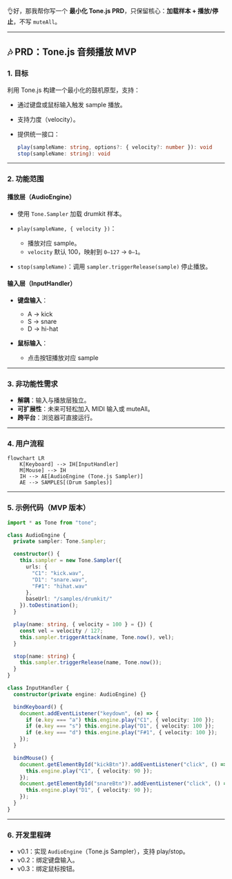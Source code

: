 👌好，那我帮你写一个 **最小化 Tone.js PRD**，只保留核心：**加载样本 + 播放/停止**，不写 `muteAll`。

---

## 🎶 PRD：Tone.js 音频播放 MVP

### 1. 目标

利用 Tone.js 构建一个最小化的鼓机原型，支持：

* 通过键盘或鼠标输入触发 sample 播放。
* 支持力度（velocity）。
* 提供统一接口：

  ```ts
  play(sampleName: string, options?: { velocity?: number }): void
  stop(sampleName: string): void
  ```

---

### 2. 功能范围

#### 播放层（AudioEngine）

* 使用 `Tone.Sampler` 加载 drumkit 样本。
* `play(sampleName, { velocity })`：

  * 播放对应 sample。
  * `velocity` 默认 100，映射到 `0–127` → `0–1`。
* `stop(sampleName)`：调用 `sampler.triggerRelease(sample)` 停止播放。

#### 输入层（InputHandler）

* **键盘输入**：

  * A → kick
  * S → snare
  * D → hi-hat
* **鼠标输入**：

  * 点击按钮播放对应 sample

---

### 3. 非功能性需求

* **解耦**：输入与播放层独立。
* **可扩展性**：未来可轻松加入 MIDI 输入或 muteAll。
* **跨平台**：浏览器可直接运行。

---

### 4. 用户流程

```mermaid
flowchart LR
    K[Keyboard] --> IH[InputHandler]
    M[Mouse] --> IH
    IH --> AE[AudioEngine (Tone.js Sampler)]
    AE --> SAMPLES[(Drum Samples)]
```

---

### 5. 示例代码（MVP 版本）

```ts
import * as Tone from "tone";

class AudioEngine {
  private sampler: Tone.Sampler;

  constructor() {
    this.sampler = new Tone.Sampler({
      urls: {
        "C1": "kick.wav",
        "D1": "snare.wav",
        "F#1": "hihat.wav"
      },
      baseUrl: "/samples/drumkit/"
    }).toDestination();
  }

  play(name: string, { velocity = 100 } = {}) {
    const vel = velocity / 127;
    this.sampler.triggerAttack(name, Tone.now(), vel);
  }

  stop(name: string) {
    this.sampler.triggerRelease(name, Tone.now());
  }
}

class InputHandler {
  constructor(private engine: AudioEngine) {}

  bindKeyboard() {
    document.addEventListener("keydown", (e) => {
      if (e.key === "a") this.engine.play("C1", { velocity: 100 });
      if (e.key === "s") this.engine.play("D1", { velocity: 100 });
      if (e.key === "d") this.engine.play("F#1", { velocity: 100 });
    });
  }

  bindMouse() {
    document.getElementById("kickBtn")?.addEventListener("click", () => {
      this.engine.play("C1", { velocity: 90 });
    });
    document.getElementById("snareBtn")?.addEventListener("click", () => {
      this.engine.play("D1", { velocity: 90 });
    });
  }
}
```

---

### 6. 开发里程碑

* v0.1：实现 `AudioEngine`（Tone.js Sampler），支持 play/stop。
* v0.2：绑定键盘输入。
* v0.3：绑定鼠标按钮。

